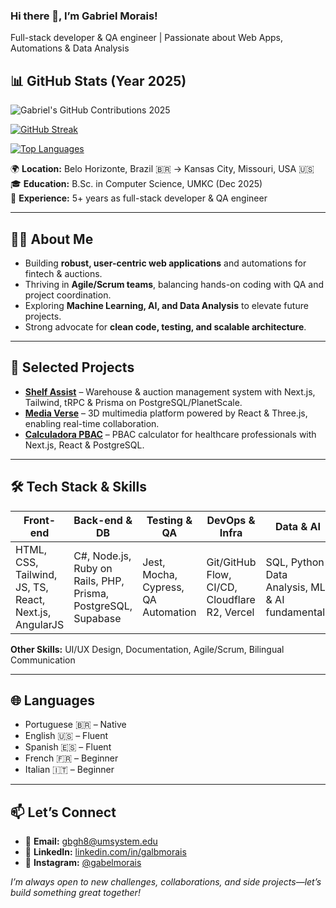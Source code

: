 ### Hi there 👋, I’m Gabriel Morais!  
Full-stack developer & QA engineer | Passionate about Web Apps, Automations & Data Analysis


## 📊 GitHub Stats (Year 2025)

![Gabriel's GitHub Contributions 2025](https://raw.githubusercontent.com/gabmos/gh-contributions/main/contributions-2025.svg) 

[![GitHub Streak](https://git-hub-streak-stats.vercel.app/?user=gabmos&theme=radical&hide_border=false)](https://git.io/streak-stats)

[![Top Languages](https://github-readme-stats.vercel.app/api/top-langs/?username=gabmos&layout=compact&theme=radical)](https://github.com/gabmos)


🌍 **Location:** Belo Horizonte, Brazil 🇧🇷 → Kansas City, Missouri, USA 🇺🇸  
🎓 **Education:** B.Sc. in Computer Science, UMKC (Dec 2025)  
💼 **Experience:** 5+ years as full-stack developer & QA engineer  

---

## 👨‍💻 About Me
- Building **robust, user-centric web applications** and automations for fintech & auctions.  
- Thriving in **Agile/Scrum teams**, balancing hands-on coding with QA and project coordination.  
- Exploring **Machine Learning, AI, and Data Analysis** to elevate future projects.  
- Strong advocate for **clean code, testing, and scalable architecture**.  

---

## 🚀 Selected Projects
- **[Shelf Assist](https://github.com/gabmos/shelf-assist)** – Warehouse & auction management system with Next.js, Tailwind, tRPC & Prisma on PostgreSQL/PlanetScale.  
- **[Media Verse](https://github.com/gabmos/media-verse)** – 3D multimedia platform powered by React & Three.js, enabling real-time collaboration.  
- **[Calculadora PBAC](https://github.com/gabmos/calculadora-pbac)** – PBAC calculator for healthcare professionals with Next.js, React & PostgreSQL.  

---

## 🛠 Tech Stack & Skills

| Front-end        | Back-end & DB           | Testing & QA           | DevOps & Infra          | Data & AI             |
|-----------------|------------------------|----------------------|------------------------|---------------------|
| HTML, CSS, Tailwind, JS, TS, React, Next.js, AngularJS | C#, Node.js, Ruby on Rails, PHP, Prisma, PostgreSQL, Supabase | Jest, Mocha, Cypress, QA Automation | Git/GitHub Flow, CI/CD, Cloudflare R2, Vercel | SQL, Python Data Analysis, ML & AI fundamentals |

**Other Skills:** UI/UX Design, Documentation, Agile/Scrum, Bilingual Communication

---

## 🌐 Languages
- Portuguese 🇧🇷 – Native  
- English 🇺🇸 – Fluent  
- Spanish 🇪🇸 – Fluent  
- French 🇫🇷 – Beginner  
- Italian 🇮🇹 – Beginner  

---

## 📫 Let’s Connect
- 📧 **Email:** gbgh8@umsystem.edu  
- 💼 **LinkedIn:** [linkedin.com/in/galbmorais](https://www.linkedin.com/in/galbmorais)  
- 📸 **Instagram:** [@gabelmorais](https://instagram.com/gabelmorais)  

_I’m always open to new challenges, collaborations, and side projects—let’s build something great together!_
